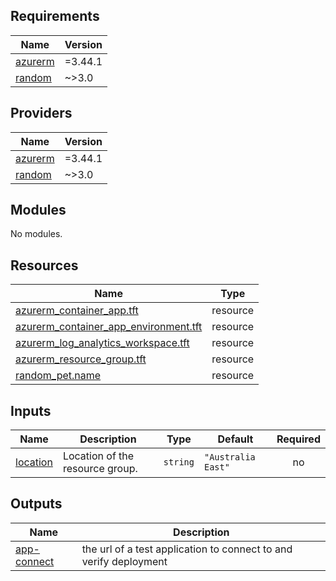 ## Requirements

| Name | Version |
|------|---------|
| <a name="requirement_azurerm"></a> [azurerm](#requirement\_azurerm) | =3.44.1 |
| <a name="requirement_random"></a> [random](#requirement\_random) | ~>3.0 |

## Providers

| Name | Version |
|------|---------|
| <a name="provider_azurerm"></a> [azurerm](#provider\_azurerm) | =3.44.1 |
| <a name="provider_random"></a> [random](#provider\_random) | ~>3.0 |

## Modules

No modules.

## Resources

| Name | Type |
|------|------|
| [azurerm_container_app.tft](https://registry.terraform.io/providers/hashicorp/azurerm/3.44.1/docs/resources/container_app) | resource |
| [azurerm_container_app_environment.tft](https://registry.terraform.io/providers/hashicorp/azurerm/3.44.1/docs/resources/container_app_environment) | resource |
| [azurerm_log_analytics_workspace.tft](https://registry.terraform.io/providers/hashicorp/azurerm/3.44.1/docs/resources/log_analytics_workspace) | resource |
| [azurerm_resource_group.tft](https://registry.terraform.io/providers/hashicorp/azurerm/3.44.1/docs/resources/resource_group) | resource |
| [random_pet.name](https://registry.terraform.io/providers/hashicorp/random/latest/docs/resources/pet) | resource |

## Inputs

| Name | Description | Type | Default | Required |
|------|-------------|------|---------|:--------:|
| <a name="input_location"></a> [location](#input\_location) | Location of the resource group. | `string` | `"Australia East"` | no |

## Outputs

| Name | Description |
|------|-------------|
| <a name="output_app-connect"></a> [app-connect](#output\_app-connect) | the url of a test application to connect to and verify deployment|

